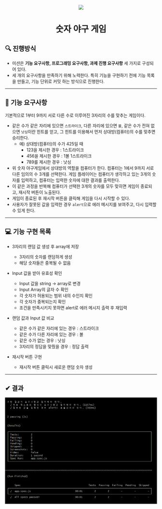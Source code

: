 <p align="middle" >
  <img width="200px;" src="https://github.com/woowacourse/javascript-baseball-precourse/blob/main/images/baseball_icon.png?raw=true"/>
</p>
<h1 align="middle">숫자 야구 게임</h1>

## 🔍 진행방식

- 미션은 **기능 요구사항, 프로그래밍 요구사항, 과제 진행 요구사항** 세 가지로 구성되어 있다.
- 세 개의 요구사항을 만족하기 위해 노력한다. 특히 기능을 구현하기 전에 기능 목록을 만들고, 기능 단위로 커밋 하는 방식으로 진행한다.

---
## 🎯 기능 요구사항

기본적으로 1부터 9까지 서로 다른 수로 이루어진 3자리의 수를 맞추는 게임이다.

- 같은 수가 같은 자리에 있으면 `스트라이크`, 다른 자리에 있으면 `볼`, 같은 수가 전혀 없으면 `낫싱`이란 힌트를 얻고, 그 힌트를 이용해서 먼저 상대방(컴퓨터)의 수를 맞추면 승리한다.
  - 예) 상대방(컴퓨터)의 수가 425일 때
     - 123을 제시한 경우 : 1스트라이크
     - 456을 제시한 경우 : 1볼 1스트라이크
     - 789를 제시한 경우 : 낫싱
- 위 숫자 야구게임에서 상대방의 역할을 컴퓨터가 한다. 컴퓨터는 1에서 9까지 서로 다른 임의의 수 3개를 선택한다. 게임 플레이어는 컴퓨터가 생각하고 있는 3개의 숫자를 입력하고, 컴퓨터는 입력한 숫자에 대한 결과를 출력한다.
- 이 같은 과정을 반복해 컴퓨터가 선택한 3개의 숫자를 모두 맞히면 게임이 종료되고, 재시작 버튼이 노출된다.
- 게임이 종료된 후 재시작 버튼을 클릭해 게임을 다시 시작할 수 있다.
- 사용자가 잘못된 값을 입력한 경우 `alert`으로 에러 메시지를 보여주고, 다시 입력할 수 있게 한다.

---
## 💻 기능 구현 목록
- 3자리의 랜덤 값 생성 후 array에 저장
  - 3자리의 숫자를 랜덤하게 생성
  - 해당 숫자들은 중복될 수 없음

- Input 값을 받아 유효성 확인
  - Input 값을 string -> array로 변경
  - Input Array의 글자 수 확인
  - 각 숫자가 허용되는 범위 내의 수인지 확인
  - 각 숫자가 중복되는지 확인
  - 조건을 만족시키지 못하면 alert로 에러 메시지 출력 후 재입력

- 랜덤 값과 Input 값 비교
  - 같은 수가 같은 자리에 있는 경우 : 스트라이크
  - 같은 수가 다른 자리에 있는 경우 : 볼
  - 같은 수가 없는 경우 : 낫싱
  - 3자리의 정답을 맞췄을 경우 : 정답 출력

- 재시작 버튼 구현
  - 재시작 버튼 클릭시 새로운 랜덤 숫자 생성

---

## ✔ 결과

![image-20221019001612752](./README.assets/image-20221019001612752.png)
